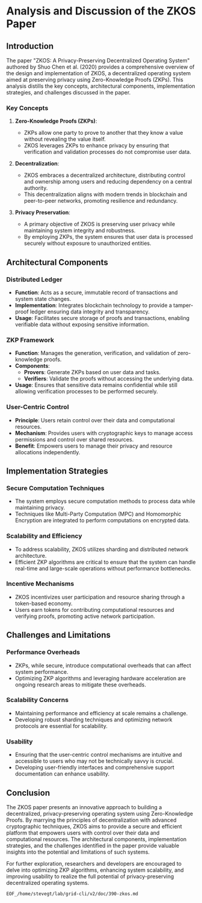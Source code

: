 # Analysis and Discussion of the ZKOS Paper

## Introduction

The paper "ZKOS: A Privacy-Preserving Decentralized Operating System" authored by Shuo Chen et al. (2020) provides a comprehensive overview of the design and implementation of ZKOS, a decentralized operating system aimed at preserving privacy using Zero-Knowledge Proofs (ZKPs). This analysis distills the key concepts, architectural components, implementation strategies, and challenges discussed in the paper.

### Key Concepts

1. **Zero-Knowledge Proofs (ZKPs)**:
   - ZKPs allow one party to prove to another that they know a value without revealing the value itself.
   - ZKOS leverages ZKPs to enhance privacy by ensuring that verification and validation processes do not compromise user data.

2. **Decentralization**:
   - ZKOS embraces a decentralized architecture, distributing control and ownership among users and reducing dependency on a central authority.
   - This decentralization aligns with modern trends in blockchain and peer-to-peer networks, promoting resilience and redundancy.

3. **Privacy Preservation**:
   - A primary objective of ZKOS is preserving user privacy while maintaining system integrity and robustness.
   - By employing ZKPs, the system ensures that user data is processed securely without exposure to unauthorized entities.

## Architectural Components

### Distributed Ledger

- **Function**: Acts as a secure, immutable record of transactions and system state changes.
- **Implementation**: Integrates blockchain technology to provide a tamper-proof ledger ensuring data integrity and transparency.
- **Usage**: Facilitates secure storage of proofs and transactions, enabling verifiable data without exposing sensitive information.

### ZKP Framework

- **Function**: Manages the generation, verification, and validation of zero-knowledge proofs.
- **Components**:
  - **Provers**: Generate ZKPs based on user data and tasks.
  - **Verifiers**: Validate the proofs without accessing the underlying data.
- **Usage**: Ensures that sensitive data remains confidential while still allowing verification processes to be performed securely.

### User-Centric Control

- **Principle**: Users retain control over their data and computational resources.
- **Mechanism**: Provides users with cryptographic keys to manage access permissions and control over shared resources.
- **Benefit**: Empowers users to manage their privacy and resource allocations independently.

## Implementation Strategies

### Secure Computation Techniques

- The system employs secure computation methods to process data while maintaining privacy.
- Techniques like Multi-Party Computation (MPC) and Homomorphic Encryption are integrated to perform computations on encrypted data.

### Scalability and Efficiency

- To address scalability, ZKOS utilizes sharding and distributed network architecture.
- Efficient ZKP algorithms are critical to ensure that the system can handle real-time and large-scale operations without performance bottlenecks.

### Incentive Mechanisms

- ZKOS incentivizes user participation and resource sharing through a token-based economy.
- Users earn tokens for contributing computational resources and verifying proofs, promoting active network participation.

## Challenges and Limitations

### Performance Overheads

- ZKPs, while secure, introduce computational overheads that can affect system performance.
- Optimizing ZKP algorithms and leveraging hardware acceleration are ongoing research areas to mitigate these overheads.

### Scalability Concerns

- Maintaining performance and efficiency at scale remains a challenge.
- Developing robust sharding techniques and optimizing network protocols are essential for scalability.

### Usability

- Ensuring that the user-centric control mechanisms are intuitive and accessible to users who may not be technically savvy is crucial.
- Developing user-friendly interfaces and comprehensive support documentation can enhance usability.

## Conclusion

The ZKOS paper presents an innovative approach to building a decentralized, privacy-preserving operating system using Zero-Knowledge Proofs. By marrying the principles of decentralization with advanced cryptographic techniques, ZKOS aims to provide a secure and efficient platform that empowers users with control over their data and computational resources. The architectural components, implementation strategies, and the challenges identified in the paper provide valuable insights into the potential and limitations of such systems.

For further exploration, researchers and developers are encouraged to delve into optimizing ZKP algorithms, enhancing system scalability, and improving usability to realize the full potential of privacy-preserving decentralized operating systems.

```
EOF_/home/stevegt/lab/grid-cli/v2/doc/390-zkos.md

